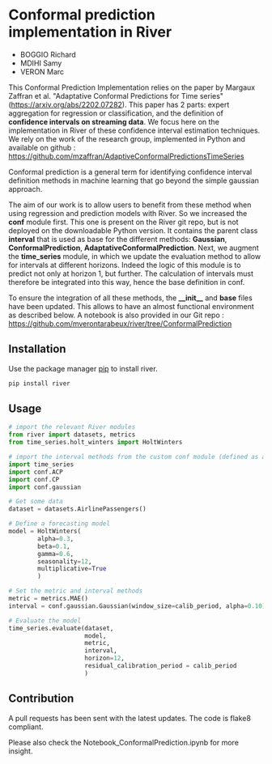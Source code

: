 # Conformal prediction implementation in River

- BOGGIO Richard
- MDIHI Samy
- VERON Marc

This Conformal Prediction Implementation relies on the paper by Margaux Zaffran et al. "Adaptative Conformal Predictions for Time series" (https://arxiv.org/abs/2202.07282). This paper has 2 parts: expert aggregation for regression or classification, and the definition of **confidence intervals on streaming data**. We focus here on the implementation in River of these confidence interval estimation techniques. We rely on the work of the research group, implemented in Python and available on github : https://github.com/mzaffran/AdaptiveConformalPredictionsTimeSeries

Conformal prediction is a general term for identifying confidence interval definition methods in machine learning that go beyond the simple gaussian approach. 

The aim of our work is to allow users to benefit from these method when using regression and prediction models with River. So we increased the **conf** module first. This one is present on the River git repo, but is not deployed on the downloadable Python version. It contains the parent class **interval** that is used as base for the different methods: **Gaussian**, **ConformalPrediction**, **AdaptativeConformalPrediction**. Next, we augment the **time_series** module, in which we update the evaluation method to allow for intervals at different horizons. Indeed the logic of this module is to predict not only at horizon 1, but further. The calculation of intervals must therefore be integrated into this way, hence the base definition in conf. 

To ensure the integration of all these methods, the **\_\_init\_\_** and **base** files have been updated. This allows to have an almost functional environment as described below. A notebook is also provided in our Git repo : https://github.com/mverontarabeux/river/tree/ConformalPrediction


## Installation

Use the package manager [pip](https://pip.pypa.io/en/stable/) to install river.

```bash
pip install river
```

## Usage

```python
# import the relevant River modules
from river import datasets, metrics
from time_series.holt_winters import HoltWinters

# import the interval methods from the custom conf module (defined as a folder)
import time_series
import conf.ACP
import conf.CP
import conf.gaussian

# Get some data
dataset = datasets.AirlinePassengers()

# Define a forecasting model 
model = HoltWinters(
        alpha=0.3,
        beta=0.1,
        gamma=0.6,
        seasonality=12,
        multiplicative=True
        )

# Set the metric and interval methods
metric = metrics.MAE()
interval = conf.gaussian.Gaussian(window_size=calib_period, alpha=0.10)

# Evaluate the model
time_series.evaluate(dataset,
                     model,
                     metric,
                     interval,
                     horizon=12,
                     residual_calibration_period = calib_period
                     )

```
## Contribution

A pull requests has been sent with the latest updates. 
The code is flake8 compliant.

Please also check the Notebook_ConformalPrediction.ipynb for more insight.